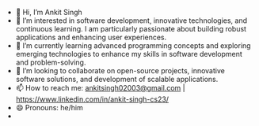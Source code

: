 - 👋 Hi, I’m Ankit Singh
- 👀 I’m interested in software development, innovative technologies, and continuous learning. I am particularly passionate about building robust applications and enhancing user experiences.
- 🌱 I’m currently learning advanced programming concepts and exploring emerging technologies to enhance my skills in software development and problem-solving.
- 💞️ I’m looking to collaborate on open-source projects, innovative software solutions, and development of scalable applications.
- 📫 How to reach me: ankitsingh02003@gmail.com | https://www.linkedin.com/in/ankit-singh-cs23/
- 😄 Pronouns: he/him
- 
  

<!---
Ankkkkkkit/Ankkkkkkit is a ✨ special ✨ repository because its `README.md` (this file) appears on your GitHub profile.
You can click the Preview link to take a look at your changes.
--->
